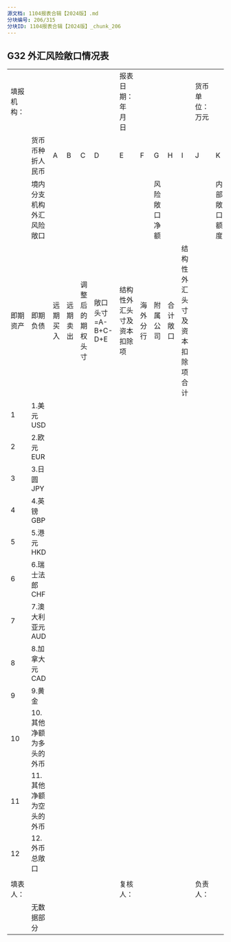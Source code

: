 ```yaml
---
源文档: 1104报表合辑【2024版】.md
分块编号: 206/315
分块ID: 1104报表合辑【2024版】_chunk_206
---
```


## G32 外汇风险敞口情况表

|  |  |  |  |  |  |  |  |  |  |  |  |  |  |
| --- | --- | --- | --- | --- | --- | --- | --- | --- | --- | --- | --- | --- | --- |
| 填报机构： | |  |  |  |  | 报表日期： 年 月 日 |  |  |  |  | 货币单位：万元 |  |  |
|  | 货币币种折人民币 | A | B | C | D | E | F | G | H | I | J | K | L |
|  | 境内分支机构外汇风险敞口 | | | | | | | 风险敞口净额 | | | | 内部敞口额度 |
| 即期资产 | 即期负债 | 远期买入 | 远期卖出 | 调整后的期权头寸 | 敞口头寸=A-B+C-D+E | 结构性外汇头寸及资本扣除项 | 海外分行 | 附属公司 | 合计敞口 | 结构性外汇头寸及资本扣除项合计 |
| 1 | 1.美元USD |  |  |  |  |  |  |  |  |  |  |  |  |
| 2 | 2.欧元EUR |  |  |  |  |  |  |  |  |  |  |  |  |
| 3 | 3.日圆JPY |  |  |  |  |  |  |  |  |  |  |  |  |
| 4 | 4.英镑GBP |  |  |  |  |  |  |  |  |  |  |  |  |
| 5 | 5.港元HKD |  |  |  |  |  |  |  |  |  |  |  |  |
| 6 | 6.瑞士法郎CHF |  |  |  |  |  |  |  |  |  |  |  |  |
| 7 | 7.澳大利亚元AUD |  |  |  |  |  |  |  |  |  |  |  |  |
| 8 | 8.加拿大元CAD |  |  |  |  |  |  |  |  |  |  |  |  |
| 9 | 9.黄金 |  |  |  |  |  |  |  |  |  |  |  |  |
| 10 | 10.其他净额为多头的外币 |  |  |  |  |  |  |  |  |  |  |  |  |
| 11 | 11.其他净额为空头的外币 |  |  |  |  |  |  |  |  |  |  |  |  |
| 12 | 12.外币总敞口 |  |  |  |  |  |  |  |  |  |  |  |  |
|  |  |  |  |  |  |  |  |  |  |  |  |  |  |
| 填表人： | | |  |  |  | 复核人： |  |  |  |  | 负责人： | | |
|  | 无数据部分 | | |  |  |  |  |  |  |  |  |  |  |

